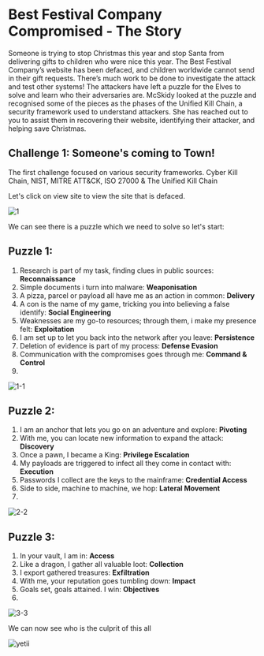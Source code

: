 # Best Festival Company Compromised - The Story
Someone is trying to stop Christmas this year and stop Santa from delivering gifts to children who were nice this year. The Best Festival Company’s website has been defaced, and children worldwide cannot send in their gift requests. There’s much work to be done to investigate the attack and test other systems! The attackers have left a puzzle for the Elves to solve and learn who their adversaries are. McSkidy looked at the puzzle and recognised some of the pieces as the phases of the Unified Kill Chain, a security framework used to understand attackers. She has reached out to you to assist them in recovering their website, identifying their attacker, and helping save Christmas.

## Challenge 1: Someone's coming to Town!
The first challenge focused on various security frameworks. Cyber Kill Chain, NIST, MITRE ATT&CK, ISO 27000 & The Unified Kill Chain

Let's click on view site to view the site that is defaced.

![1](https://user-images.githubusercontent.com/84150540/207555284-c0445dab-1fce-4a05-9c02-4d8327e6b1cf.png)

We can see there is a puzzle which we need to solve so let's start:

## Puzzle 1:
1. Research is part of my task, finding clues in public sources: **Reconnaissance**
2. Simple documents i turn into malware: **Weaponisation**
3. A pizza, parcel or payload all have me as an action in common: **Delivery**
4. A con is the name of my game, tricking you into believing a false identify: **Social Engineering**
5. Weaknesses are my go-to resources; through them, i make my presence felt: **Exploitation**
6. I am set up to let you back into the network after you leave: **Persistence**
7. Deletion of evidence is part of my process: **Defense Evasion**
8. Communication with the compromises goes through me: **Command & Control**
9. 
![1-1](https://user-images.githubusercontent.com/84150540/207558966-68996ea8-108d-422f-bace-d9521074a7e4.png)

## Puzzle 2:
1. I am an anchor that lets you go on an adventure and explore: **Pivoting**
2. With me, you can locate new information to expand the attack: **Discovery**
3. Once a pawn, I became a King: **Privilege Escalation**
4. My payloads are triggered to infect all they come in contact with: **Execution**
5. Passwords I collect are the keys to the mainframe: **Credential Access**
6. Side to side, machine to machine, we hop: **Lateral Movement**
7. 
![2-2](https://user-images.githubusercontent.com/84150540/207559087-cb195d5e-2194-4306-8e65-a913732ccb1f.png)



## Puzzle 3:
1. In your vault, I am in: **Access**
2. Like a dragon, I gather all valuable loot: **Collection**
3. I export gathered treasures: **Exfiltration**
4. With me, your reputation goes tumbling down: **Impact**
5. Goals set, goals attained. I win: **Objectives**
6. 
![3-3](https://user-images.githubusercontent.com/84150540/207559172-1a0392a6-de12-4d77-945b-e9d0bed61ece.png)

We can now see who is the culprit of this all 

![yetii](https://user-images.githubusercontent.com/84150540/207559385-a060f513-1eff-40a3-81fb-d30e4e888d47.png)



